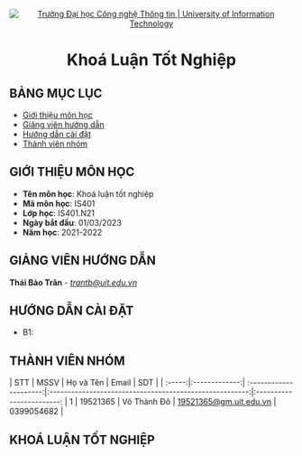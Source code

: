 <!-- Banner -->
<p align="center">
  <a href="https://www.uit.edu.vn/" title="Trường Đại học Công nghệ Thông tin" style="border: none;">
    <img src="https://i.imgur.com/WmMnSRt.png" alt="Trường Đại học Công nghệ Thông tin | University of Information Technology">
  </a>
</p>

<!-- Title -->
<h1 align="center"><b>Khoá Luận Tốt Nghiệp</b></h1>



## BẢNG MỤC LỤC
* [ Giới thiệu môn học](#gioithieumonhoc)
* [ Giảng viên hướng dẫn](#giangvien)
* [ Hướng dẫn cài đặt](#caidat)
* [ Thành viên nhóm](#thanhvien)

## GIỚI THIỆU MÔN HỌC
<a name="gioithieumonhoc"></a>
* **Tên môn học**: Khoá luận tốt nghiệp
* **Mã môn học**: IS401	
* **Lớp học**: IS401.N21
* **Ngày bắt đầu**: 01/03/2023
* **Năm học**: 2021-2022

## GIẢNG VIÊN HƯỚNG DẪN
<a name="giangvien"></a>
**Thái Bảo Trân** - *trantb@uit.edu.vn*

## HƯỚNG DẪN CÀI ĐẶT
<a name="caidat"></a>
* B1: 



## THÀNH VIÊN NHÓM
<a name="thanhvien"></a>
| STT    | MSSV          | Họ và Tên              | Email                                                   |  SDT                    |
| :-----:|:-------------:| :---------------------:|:-------------------------------------------------------:|:------------------------:
|   1    | 19521365      | Võ Thành Đô            |  19521365@gm.uit.edu.vn                                 | 0399054682              |

## KHOÁ LUẬN TỐT NGHIỆP



